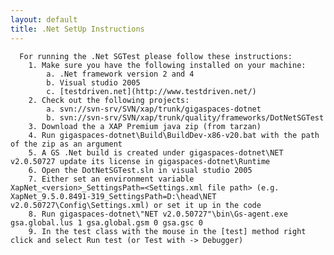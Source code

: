 ```yaml
---
layout: default
title: .Net SetUp Instructions
---
```


      For running the .Net SGTest please follow these instructions:
		1. Make sure you have the following installed on your machine:
			a. .Net framework version 2 and 4
			b. Visual studio 2005
			c. [testdriven.net](http://www.testdriven.net/)
		2. Check out the following projects:
			a. svn://svn-srv/SVN/xap/trunk/gigaspaces-dotnet
			b. svn://svn-srv/SVN/xap/trunk/quality/frameworks/DotNetSGTest
		3. Download the a XAP Premium java zip (from tarzan)
		4. Run gigaspaces-dotnet\Build\BuildDev-x86-v20.bat with the path of the zip as an argument
		5. A GS .Net build is created under gigaspaces-dotnet\NET v2.0.50727 update its license in gigaspaces-dotnet\Runtime
		6. Open the DotNetSGTest.sln in visual studio 2005
		7. Either set an environment variable XapNet_<version>_SettingsPath=<Settings.xml file path> (e.g. XapNet_9.5.0.8491-319_SettingsPath=D:\head\NET v2.0.50727\Config\Settings.xml) or set it up in the code
		8. Run gigaspaces-dotnet\"NET v2.0.50727"\bin\Gs-agent.exe gsa.global.lus 1 gsa.global.gsm 0 gsa.gsc 0
		9. In the test class with the mouse in the [test] method right click and select Run test (or Test with -> Debugger)
		